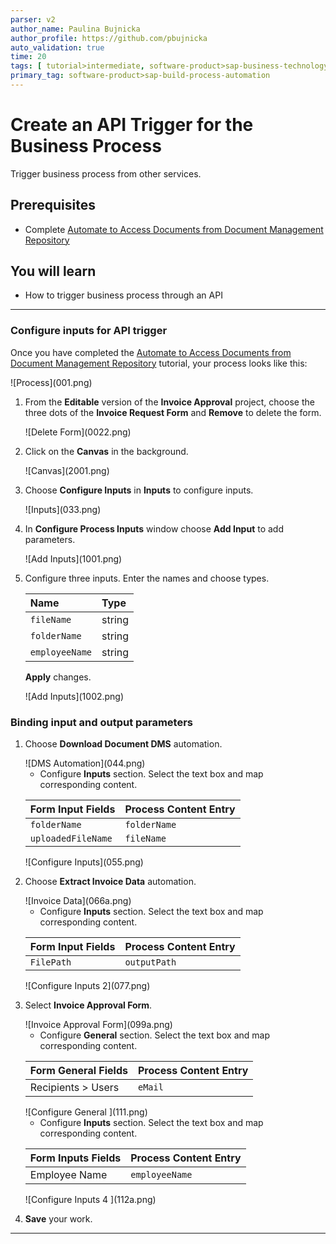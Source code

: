```yaml
---
parser: v2
author_name: Paulina Bujnicka
author_profile: https://github.com/pbujnicka
auto_validation: true
time: 20
tags: [ tutorial>intermediate, software-product>sap-business-technology-platform, software-product>document-information-extraction, topic>artificial-intelligence, tutorial>free-tier]
primary_tag: software-product>sap-build-process-automation
---
```


# Create an API Trigger for the Business Process
<!-- description --> Trigger business process from other services.

## Prerequisites
 - Complete [Automate to Access Documents from Document Management Repository](spa-dox-create-process-api-automation)

## You will learn
  - How to trigger business process through an API

---

### Configure inputs for API trigger


Once you have completed the [Automate to Access Documents from Document Management Repository](spa-dox-create-process-api-automation) tutorial, your process looks like this:

<!-- border -->![Process](001.png)

1. From the **Editable** version of the **Invoice Approval** project, choose the three dots of the **Invoice Request Form** and **Remove** to delete the form.

    <!-- border -->![Delete Form](0022.png)

2. Click on the **Canvas** in the background.

    <!-- border -->![Canvas](2001.png)

3. Choose **Configure Inputs** in **Inputs** to configure inputs.

    <!-- border -->![Inputs](033.png)

3. In **Configure Process Inputs** window choose **Add Input** to add parameters.

    <!-- border -->![Add Inputs](1001.png)

4. Configure three inputs. Enter the names and choose types.

    |  **Name**    | **Type**
    |  :------------- | :-------------
    |  `fileName`       | string
    |  `folderName`     | string
    |  `employeeName`   | string

    **Apply** changes.

    <!-- border -->![Add Inputs](1002.png)


### Binding input and output parameters


1. Choose **Download Document DMS** automation.

    <!-- border -->![DMS Automation](044.png)

    - Configure **Inputs** section. Select the text box and map corresponding content.

    |  **Form Input Fields**    | **Process Content Entry**
    |  :------------- | :-------------
    |  `folderName`    | `folderName`
    |  `uploadedFileName`     | `fileName`

    <!-- border -->![Configure Inputs](055.png)

2. Choose **Extract Invoice Data** automation.

    <!-- border -->![Invoice Data](066a.png)

    - Configure **Inputs** section. Select the text box and map corresponding content.

    |  **Form Input Fields**    | **Process Content Entry**
    |  :------------- | :-------------
    |  `FilePath`    | `outputPath`

    <!-- border -->![Configure Inputs 2](077.png)

3. Select **Invoice Approval Form**.

    <!-- border -->![Invoice Approval Form](099a.png)

    - Configure **General** section. Select the text box and map corresponding content.

    |  **Form General Fields**    | **Process Content Entry**
    |  :------------- | :-------------
    |  Recipients > Users  | `eMail`


    <!-- border -->![Configure General ](111.png)

    - Configure **Inputs** section. Select the text box and map corresponding content.

    |  **Form Inputs Fields**    | **Process Content Entry**
    |  :------------- | :-------------
    |  Employee Name  | `employeeName`

    <!-- border -->![Configure Inputs 4 ](112a.png)

4. **Save** your work.






---

